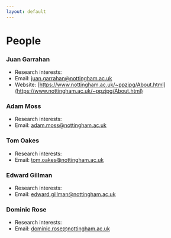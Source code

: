 ```yaml
---
layout: default
---
```

# People
### Juan Garrahan
* Research interests:
* Email: juan.garrahan@nottingham.ac.uk
* Website: [https://www.nottingham.ac.uk/~ppzjpg/About.html](https://www.nottingham.ac.uk/~ppzjpg/About.html)

### Adam Moss
* Research interests:
* Email: adam.moss@nottingham.ac.uk

### Tom Oakes
* Research interests:
* Email: tom.oakes@nottingham.ac.uk

### Edward Gillman
* Research interests:
* Email: edward.gillman@nottingham.ac.uk

### Dominic Rose
* Research interests:
* Email: dominic.rose@nottingham.ac.uk
